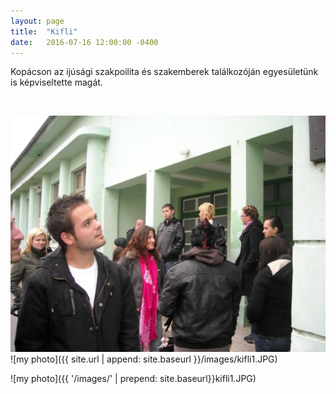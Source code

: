 ```yaml
---
layout: page
title:  "Kifli"
date:   2016-07-16 12:00:00 -0400
---
```

<p>Kopácson az ijúsági szakpoilita és szakemberek találkozóján egyesületünk is képviseltette magát. </p>

<div class="4u"><span class="image fit"><img src="{{ site.baseutl }}/images/kifli1.JPG" alt="" /></span></div>

![](/images/kifli1.JPG)
![my photo]({{ site.url | append: site.baseurl }}/images/kifli1.JPG)

![my photo]({{ '/images/' | prepend: site.baseurl}}kifli1.JPG)